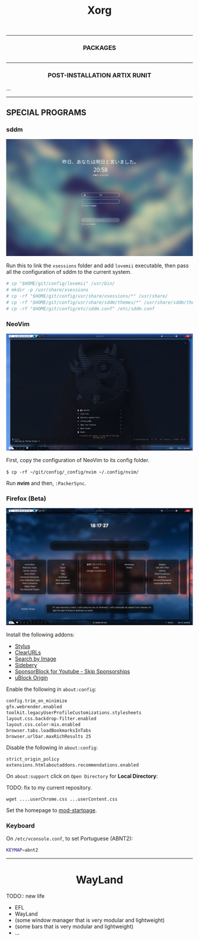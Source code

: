 <h1 align="center">Xorg</h1>
<img align="center" url="./.github/new_desktop.png">

---

<h3 align="center">PACKAGES</h3>

```

```

---

<h3 align="center">POST-INSTALLATION ARTIX RUNIT</h3>

...

---

<h2 align=-"center">SPECIAL PROGRAMS</h2>

### sddm

<p align="center">
  <img src="/.github/sddm.png" alt="Preview of the lock screen manager, sddm.">
</p>

Run this to link the `xsessions` folder and add `lovemii` executable, then pass all the configuration of sddm to the current system.

```zsh
# cp "$HOME/git/config/lovemii" /usr/bin/
# mkdir -p /usr/share/xsessions
# cp -rf "$HOME/git/config/usr/share/xsessions/*" /usr/share/
# cp -rf "$HOME/git/config/usr/share/sddm/themes/*" /usr/share/sddm/themes/
# cp -rf "$HOME/git/config/etc/sddm.conf" /etc/sddm.conf
```

### NeoVim

<p align="center">
  <img src="/.github/neovim.png" alt="Preview of NeoVim">
</p>

First, copy the configuration of NeoVim to its config folder.

`$ cp -rf ~/git/config/_config/nvim ~/.config/nvim/`

Run **nvim** and then, `:PackerSync`.

### Firefox (Beta)

<p align="center">
  <img src="/.github/firefox.png" alt="Preview of home page of Firefox">
</p>

Install the following addons:
+ [Stylus](https://addons.mozilla.org/en-US/firefox/addon/styl-us/)
+ [ClearURLs](https://addons.mozilla.org/en-US/firefox/addon/clearurls/)
+ [Search by Image](https://addons.mozilla.org/en-US/firefox/addon/search_by_image/)
+ [Sidebery](https://addons.mozilla.org/en-US/firefox/addon/sidebery/)
+ [SponsorBlock for Youtube - Skip Sponsorships](https://addons.mozilla.org/en-US/firefox/addon/sponsorblock/)
+ [uBlock Origin](https://addons.mozilla.org/en-US/firefox/addon/ublock-origin/)

Enable the following in `about:config`:
```
config.trim_on_minimize
gfx.webrender.enabled
toolkit.legacyUserProfileCustomizations.stylesheets
layout.css.backdrop-filter.enabled
layout.css.color-mix.enabled
browser.tabs.loadBookmarksInTabs
browser.urlbar.maxRichResults 25
```

Disable the following in `about:config`:

```
strict_origin_policy
extensions.htmlaboutaddons.recommendations.enabled
```

On `about:support` click on `Open Directory` for **Local Directory**:

TODO: fix to my current repository.
```
wget ....userChrome.css ...userContent.css
```

Set the homepage to [mod-startpage](https://github.com/BeyondMagic/mod-startpage).

### Keyboard

On `/etc/vconsole.conf`, to set Portuguese (ABNT2):

```zsh
KEYMAP=abnt2
```

---

<h1 align="center">WayLand</h1>

TODO:: new life
+ EFL
+ WayLand
+ (some window manager that is very modular and lightweight)
+ (some bars that is very modular and lightweight)
+ ...

